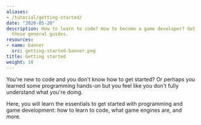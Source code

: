 ```yaml
---
aliases:
- /tutorial/getting-started/
date: "2020-05-20"
description: How to learn to code? How to become a game developer? Get started with
  these general guides.
resources:
- name: banner
  src: getting-started-banner.png
title: Getting started
weight: 10
---
```


You're new to code and you don't know how to get started? Or perhaps you learned some programming hands-on but you feel like you don't fully understand what you're doing.

Here, you will learn the essentials to get started with programming and game development: how to learn to code, what game engines are, and more.
